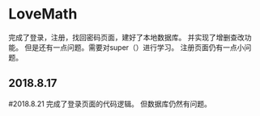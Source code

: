 # LoveMath
完成了登录，注册，找回密码页面，建好了本地数据库。
并实现了增删查改功能。
但是还有一点问题。需要对super（）进行学习。
注册页面仍有一点小问题。
##  2018.8.17

#2018.8.21
完成了登录页面的代码逻辑。
但数据库仍然有问题。
